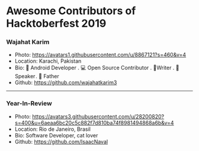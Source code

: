 # Awesome Contributors of Hacktoberfest 2019

### Wajahat Karim
- Photo: https://avatars1.githubusercontent.com/u/8867121?s=460&v=4
- Location: Karachi, Pakistan
- Bio: 📱 Android Developer . 💻 Open Source Contributor . 📝Writer . 🎤 Speaker . 👶 Father 
- Github: https://github.com/wajahatkarim3

-----------

### Year-In-Review
- Photo: https://avatars3.githubusercontent.com/u/28200820?s=400&u=6aeaa6bc20c5c882f7d810ba74f8981494868a6b&v=4
- Location: Rio de Janeiro, Brasil
- Bio: Software  Developer, cat lover
- Github: https://github.com/IsaacNaval
